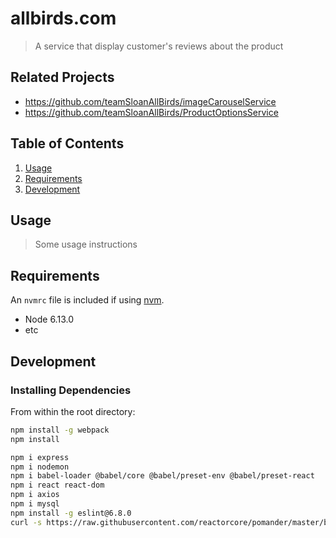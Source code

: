 # allbirds.com

> A service that display customer's reviews about the product

## Related Projects

  - https://github.com/teamSloanAllBirds/imageCarouselService
  - https://github.com/teamSloanAllBirds/ProductOptionsService

## Table of Contents

1. [Usage](#Usage)
1. [Requirements](#requirements)
1. [Development](#development)

## Usage

> Some usage instructions

## Requirements

An `nvmrc` file is included if using [nvm](https://github.com/creationix/nvm).

- Node 6.13.0
- etc

## Development

### Installing Dependencies

From within the root directory:

```sh
npm install -g webpack
npm install

npm i express
npm i nodemon
npm i babel-loader @babel/core @babel/preset-env @babel/preset-react
npm i react react-dom
npm i axios
npm i mysql
npm install -g eslint@6.8.0
curl -s https://raw.githubusercontent.com/reactorcore/pomander/master/bin/install | bash

```

